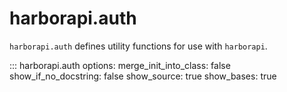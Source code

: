 # harborapi.auth

`harborapi.auth` defines utility functions for use with `harborapi`.

::: harborapi.auth
    options:
        merge_init_into_class: false
        show_if_no_docstring: false
        show_source: true
        show_bases: true
